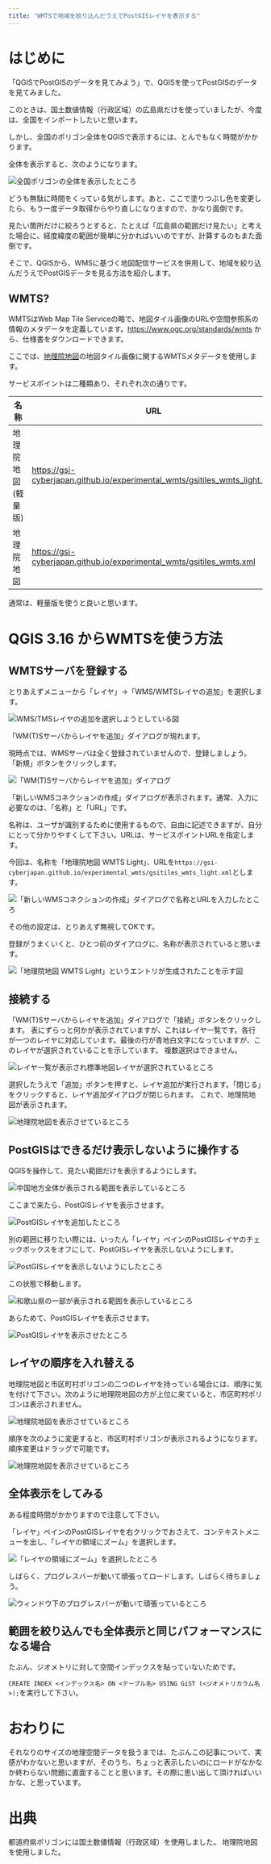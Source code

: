 ```yaml
---
title: "WMTSで地域を絞り込んだうえでPostGISレイヤを表示する"
---
```

# はじめに

「QGISでPostGISのデータを見てみよう」で、QGISを使ってPostGISのデータを見てみました。

このときは、国土数値情報（行政区域）の広島県だけを使っていましたが、今度は、全国をインポートしたいと思います。

しかし、全国のポリゴン全体をQGISで表示するには、とんでもなく時間がかかります。

全体を表示すると、次のようになります。

![全国ポリゴンの全体を表示したところ](https://raw.githubusercontent.com/boiledorange73/zenn-content/main/books-images/b1de0a18073af70946e0/qgis-wmts/1.png)

どうも無駄に時間をくっている気がします。あと、ここで塗りつぶし色を変更したら、もう一度データ取得からやり直しになりますので、かなり面倒です。

見たい箇所だけに絞ろうとすると、たとえば「広島県の範囲だけ見たい」と考えた場合に、経度緯度の範囲が簡単に分かればいいのですが、計算するのもまた面倒です。

そこで、QGISから、WMSに基づく地図配信サービスを併用して、地域を絞り込んだうえでPostGISデータを見る方法を紹介します。

## WMTS?

WMTSはWeb Map Tile Serviceの略で、地図タイル画像のURLや空間参照系の情報のメタデータを定義しています。https://www.ogc.org/standards/wmts から、仕様書をダウンロードできます。

ここでは、[地理院地図](https://maps.gsi.go.jp/)の地図タイル画像に関するWMTSメタデータを使用します。

サービスポイントは二種類あり、それぞれ次の通りです。

|名称|URL|
|----|---|
|地理院地図(軽量版)|https://gsi-cyberjapan.github.io/experimental_wmts/gsitiles_wmts_light.xml|
|地理院地図|https://gsi-cyberjapan.github.io/experimental_wmts/gsitiles_wmts.xml|

通常は、軽量版を使うと良いと思います。

# QGIS 3.16 からWMTSを使う方法

## WMTSサーバを登録する

とりあえずメニューから「レイヤ」→「WMS/WMTSレイヤの追加」を選択します。

![WMS/TMSレイヤの追加を選択しようとしている図](https://raw.githubusercontent.com/boiledorange73/zenn-content/main/books-images/b1de0a18073af70946e0/qgis-wmts/2.png)

「WM(T)Sサーバからレイヤを追加」ダイアログが現れます。

現時点では、WMSサーバは全く登録されていませんので、登録しましょう。
「新規」ボタンをクリックします。

![「WM(T)Sサーバからレイヤを追加」ダイアログ](https://raw.githubusercontent.com/boiledorange73/zenn-content/main/books-images/b1de0a18073af70946e0/qgis-wmts/3.png)

「新しいWMSコネクションの作成」ダイアログが表示されます。通常、入力に必要なのは、「名称」と「URL」です。

名称は、ユーザが識別するために使用するもので、自由に記述できますが、自分にとって分かりやすくして下さい。URLは、サービスポイントURLを指定します。

今回は、名称を「地理院地図 WMTS Light」、URLを``https://gsi-cyberjapan.github.io/experimental_wmts/gsitiles_wmts_light.xml``とします。

![「新しいWMSコネクションの作成」ダイアログで名称とURLを入力したところ](https://raw.githubusercontent.com/boiledorange73/zenn-content/main/books-images/b1de0a18073af70946e0/qgis-wmts/4.png)

その他の設定は、とりあえず無視してOKです。

登録がうまくいくと、ひとつ前のダイアログに、名称が表示されていると思います。

![「地理院地図 WMTS Light」というエントリが生成されたことを示す図](https://raw.githubusercontent.com/boiledorange73/zenn-content/main/books-images/b1de0a18073af70946e0/qgis-wmts/5.png)

## 接続する

「WM(T)Sサーバからレイヤを追加」ダイアログで「接続」ボタンをクリックします。
表にずらっと何かが表示されていますが、これはレイヤ一覧です。各行が一つのレイヤに対応しています。最後の行が青地白文字になっていますが、このレイヤが選択されていることを示しています。
複数選択はできません。

![レイヤ一覧が表示され標準地図レイヤが選択されているところ](https://raw.githubusercontent.com/boiledorange73/zenn-content/main/books-images/b1de0a18073af70946e0/qgis-wmts/6.png)

選択したうえで「追加」ボタンを押すと、レイヤ追加が実行されます。「閉じる」をクリックすると、レイヤ追加ダイアログが閉じられます。
これで、地理院地図が表示されます。

![地理院地図を表示させているところ](https://raw.githubusercontent.com/boiledorange73/zenn-content/main/books-images/b1de0a18073af70946e0/qgis-wmts/7.png)

## PostGISはできるだけ表示しないように操作する

QGISを操作して、見たい範囲だけを表示するようにします。

![中国地方全体が表示される範囲を表示しているところ](https://raw.githubusercontent.com/boiledorange73/zenn-content/main/books-images/b1de0a18073af70946e0/qgis-wmts/11.png)

ここまで来たら、PostGISレイヤを表示させます。

![PostGISレイヤを追加したところ](https://raw.githubusercontent.com/boiledorange73/zenn-content/main/books-images/b1de0a18073af70946e0/qgis-wmts/12.png)

別の範囲に移りたい際には、いったん「レイヤ」ペインのPostGISレイヤのチェックボックスをオフにして、PostGISレイヤを表示しないようにします。

![PostGISレイヤを表示しないようにしたところ](https://raw.githubusercontent.com/boiledorange73/zenn-content/main/books-images/b1de0a18073af70946e0/qgis-wmts/13.png)

この状態で移動します。

![和歌山県の一部が表示される範囲を表示しているところ](https://raw.githubusercontent.com/boiledorange73/zenn-content/main/books-images/b1de0a18073af70946e0/qgis-wmts/14.png)

あらためて、PostGISレイヤを表示させます。

![PostGISレイヤを表示させたところ](https://raw.githubusercontent.com/boiledorange73/zenn-content/main/books-images/b1de0a18073af70946e0/qgis-wmts/15.png)

## レイヤの順序を入れ替える

地理院地図と市区町村ポリゴンの二つのレイヤを持っている場合には、順序に気を付けて下さい。次のように地理院地図の方が上位に来ていると、市区町村ポリゴンは表示されません。

![地理院地図を表示させているところ](https://raw.githubusercontent.com/boiledorange73/zenn-content/main/books-images/b1de0a18073af70946e0/qgis-wmts/8.png)

順序を次のように変更すると、市区町村ポリゴンが表示されるようになります。順序変更はドラッグで可能です。

![地理院地図を表示させているところ](https://raw.githubusercontent.com/boiledorange73/zenn-content/main/books-images/b1de0a18073af70946e0/qgis-wmts/9.png)

## 全体表示をしてみる

ある程度時間がかかりますので注意して下さい。

「レイヤ」ペインのPostGISレイヤを右クリックでおさえて、コンテキストメニューを出し、「レイヤの領域にズーム」を選択します。

![「レイヤの領域にズーム」を選択したところ](https://raw.githubusercontent.com/boiledorange73/zenn-content/main/books-images/b1de0a18073af70946e0/qgis-wmts/16.png)

しばらく、プログレスバーが動いて頑張ってロードします。しばらく待ちましょう。

![ウィンドウ下のプログレスバーが動いて頑張っているところ](https://raw.githubusercontent.com/boiledorange73/zenn-content/main/books-images/b1de0a18073af70946e0/qgis-wmts/17.png)

## 範囲を絞り込んでも全体表示と同じパフォーマンスになる場合

たぶん、ジオメトリに対して空間インデックスを貼っていないためです。

``CREATE INDEX <インデックス名> ON <テーブル名> USING GiST (<ジオメトリカラム名>);``を実行して下さい。

# おわりに

それなりのサイズの地理空間データを扱うまでは、たぶんこの記事について、実感がわかないと思いますが、そのうち、ちょっと表示したいのにロードがなかなか終わらない問題に直面することと思います。その際に思い出して頂ければいいかな、と思っています。

# 出典

都道府県ポリゴンには国土数値情報（行政区域）を使用しました。
地理院地図を使用しました。
